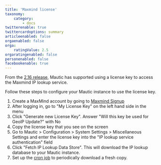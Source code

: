 ```yaml
---
title: 'Maxmind license'
taxonomy:
    category:
        - docs
twitterenable: true
twittercardoptions: summary
articleenabled: false
orgaenabled: false
orga:
    ratingValue: 2.5
orgaratingenabled: false
personenabled: false
facebookenable: true
---
```


From the [2.16 release][216-release], Mautic has supported using a license key to access the Maxmind IP lookup service.

Follow these steps to configure your Mautic instance to use the license key.

1. Create a MaxMind account by going to [Maxmind Signup][maxmind-signup]
1. After logging in, go to "My License Key" on the left hand side in the menu
1. Click "Generate new License Key". Answer "Will this key be used for GeoIP Update?" with No
1. Copy the license key that you see on the screen
1. Go to Mautic > Configuration > System Settings > Miscellaneous Settings and enter the license key into the "IP lookup service authentication" field
1. Click "Fetch IP Lookup Data Store". This will download the IP lookup database to your Mautic instance.
1. Set up the [cron job][cron-jobs] to periodically download a fresh copy.

[216-release]: <https://github.com/mautic/mautic/releases/tag/2.16.0>
[maxmind-signup]: <https://www.maxmind.com/en/geolite2/signup>
[cron-jobs]: </setup/cron-jobs>